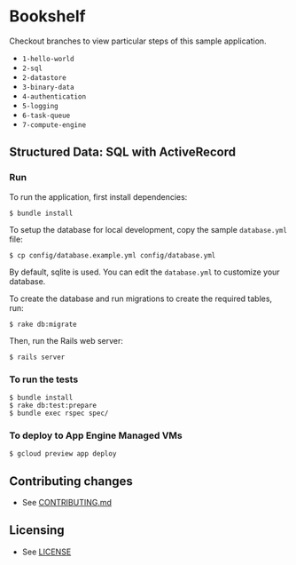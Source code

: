 # Bookshelf

Checkout branches to view particular steps of this sample application.

 - `1-hello-world`
 - `2-sql`
 - `2-datastore`
 - `3-binary-data`
 - `4-authentication`
 - `5-logging`
 - `6-task-queue`
 - `7-compute-engine`

## Structured Data: SQL with ActiveRecord

### Run

To run the application, first install dependencies:

    $ bundle install

To setup the database for local development, copy the sample `database.yml` file:

    $ cp config/database.example.yml config/database.yml

By default, sqlite is used.  You can edit the `database.yml` to customize your database.

To create the database and run migrations to create the required tables, run:

    $ rake db:migrate

Then, run the Rails web server:

    $ rails server

### To run the tests

    $ bundle install
    $ rake db:test:prepare
    $ bundle exec rspec spec/

### To deploy to App Engine Managed VMs

    $ gcloud preview app deploy

## Contributing changes

* See [CONTRIBUTING.md](CONTRIBUTING.md)

## Licensing

* See [LICENSE](LICENSE)
